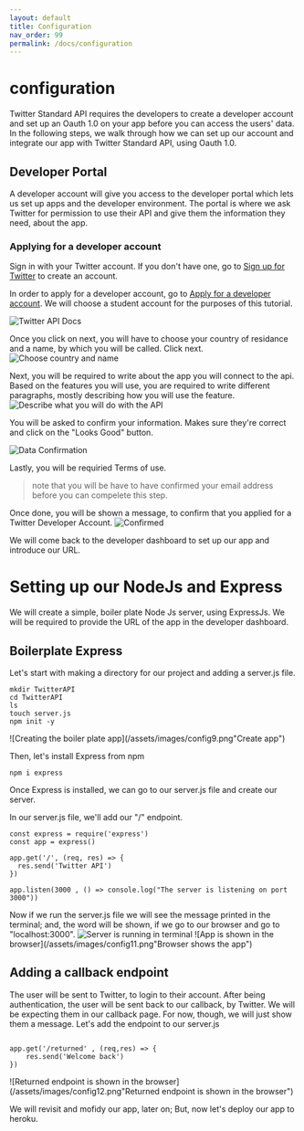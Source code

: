 ```yaml
---
layout: default
title: Configuration
nav_order: 99
permalink: /docs/configuration
---
```

# configuration
Twitter Standard API requires the developers to create a developer account and set up an Oauth 1.0 on your app before you can access the users' data. 
In the following steps, we walk through how we can set up our account and integrate our app with Twitter Standard API, using Oauth 1.0.
## Developer Portal
A developer account will give you access to the developer portal which lets us set up apps and the developer environment. The portal is where we ask Twitter for permission to use their API and give them the information they need, about the app.
### Applying for a developer account
Sign in with your Twitter account. If you don't have one, go to [Sign up for Twitter](https://twitter.com/i/flow/signup) to create an account.


In order to apply for a developer account, go to [Apply for a developer account](https://developer.twitter.com/en/apply).
We will choose a student account for the purposes of this tutorial. 

![Twitter API Docs](/assets/images/config1.png"ChooseAccountType")

Once you click on next, you will have to choose your country of residance and a name, by which you will be called. Click next.
![Choose country and name](/assets/images/config3.png"Name")

Next, you will be required to write about the app you will connect to the api. Based on the features you will use, you are required to write different paragraphs, mostly describing how you will use the feature.
![Describe what you will do with the API](/assets/images/config4.png"Description")

You will be asked to confirm your information. Makes sure they're correct and click on the "Looks Good" button.

![Data Confirmation](/assets/images/config5.png"Confirm")

Lastly, you will be requiried   Terms of use.
> note that you will be have to have confirmed your email address before you can compelete this step.

Once done, you will be shown a message, to confirm that you applied for a Twitter Developer Account.
![Confirmed](/assets/images/config6.png"Confirm")

We will come back to the developer dashboard to set up our app and introduce our URL.


# Setting up our NodeJs and Express
We will create a simple, boiler plate Node Js server, using ExpressJs. We will be required to provide the URL of the app in the developer dashboard.

## Boilerplate Express
Let's start with making a directory for our project and adding a server.js file.


```
mkdir TwitterAPI
cd TwitterAPI
ls
touch server.js
npm init -y
```
![Creating the boiler plate app](/assets/images/config9.png"Create app")

Then, let's install Express from npm
```
npm i express
```
Once Express is installed, we can go to our server.js file and create our server.

In our server.js file, we'll add our "/" endpoint.
```
const express = require('express')
const app = express()
 
app.get('/', (req, res) => {
  res.send('Twitter API')
})
 
app.listen(3000 , () => console.log("The server is listening on port 3000"))

```
Now if we run the server.js file we will see the message printed in the terminal; and, the word will be shown, if we go to our browser and go to "localhost:3000".
![Server is running in terminal](/assets/images/config10.png"Terminal")
![App is shown in the browser](/assets/images/config11.png"Browser shows the app")

## Adding a callback endpoint
The user will be sent to Twitter, to login to their account. After being authentication, the user will be sent back to our callback, by Twitter. We will be expecting them  in our callback page. For now, though, we will just show them a message.
Let's add the endpoint to our server.js

```

app.get('/returned' , (req,res) => {
    res.send('Welcome back')
})

```

![Returned endpoint is shown in the browser](/assets/images/config12.png"Returned endpoint is shown in the browser")

We will revisit and mofidy our app, later on; But, now let's deploy our app to heroku.

